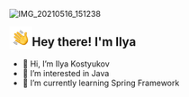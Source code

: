![IMG_20210516_151238](https://user-images.githubusercontent.com/62962178/119974377-3ee74480-bfbd-11eb-845f-407bc3a58188.png)

<img alt="Night Coding" src="./assets/Hand%20Wave.gif" width='40' align="left"/><h2>Hey there! I'm Ilya</h2>

- 👋 Hi, I’m Ilya Kostyukov
- 👀 I’m interested in Java
- 🌱 I’m currently learning Spring Framework

<!---
kost1989/kost1989 is a ✨ special ✨ repository because its `README.md` (this file) appears on your GitHub profile.
You can click the Preview link to take a look at your changes.
--->
